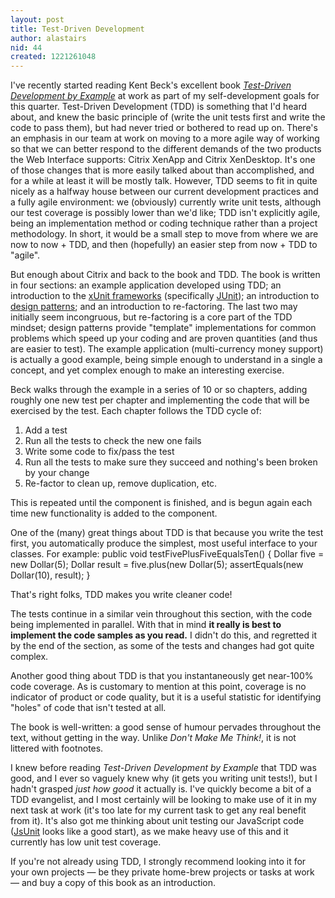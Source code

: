 ```yaml
---
layout: post
title: Test-Driven Development
author: alastairs
nid: 44
created: 1221261048
---
```

I've recently started reading Kent Beck's excellent book <a href="http://www.amazon.co.uk/Test-Driven-Development-Addison-Wesley-signature/dp/0321146530/ref=sr_1_1?ie=UTF8&s=books&qid=1221258043&sr=1-1" title="Test-Driven Development by Example on Amazon.co.uk"><i>Test-Driven Development by Example</i></a> at work as part of my self-development goals for this quarter.  Test-Driven Development (TDD) is something that I'd heard about, and knew the basic principle of (write the unit tests first and write the code to pass them), but had never tried or bothered to read up on.  There's an emphasis in our team at work on moving to a more agile way of working so that we can better respond to the different demands of the two products the Web Interface supports: Citrix XenApp and Citrix XenDesktop.  It's one of those changes that is more easily talked about than accomplished, and for a while at least it will be mostly talk.  However, TDD seems to fit in quite nicely as a halfway house between our current development practices and a fully agile environment: we (obviously) currently write unit tests, although our test coverage is possibly lower than we'd like; TDD isn't explicitly agile, being an implementation method or coding technique rather than a project methodology.  In short, it would be a small step to move from where we are now to now + TDD, and then (hopefully) an easier step from now + TDD to "agile".  

But enough about Citrix and back to the book and TDD.  The book is written in four sections: an example application developed using TDD; an introduction to the <a href="http://en.wikipedia.org/wiki/XUnit" title="Wikipedia article on the xUnit frameworks">xUnit frameworks</a> (specifically <a href="http://www.junit.org/" title="JUnit homepage">JUnit</a>); an introduction to <a href="http://www.alastairsmith.me.uk/category/coding/design-patterns" title="My Design Patterns' series">design patterns</a>; and an introduction to re-factoring.  The last two may initially seem incongruous, but re-factoring is a core part of the TDD mindset; design patterns provide "template" implementations for common problems which speed up your coding and are proven quantities (and thus are easier to test).  The example application (multi-currency money support) is actually a good example, being simple enough to understand in a single a concept, and yet complex enough to make an interesting exercise.    

Beck walks through the example in a series of 10 or so chapters, adding roughly one new test per chapter and implementing the code that will be exercised by the test.  Each chapter follows the TDD cycle of:
<ol>
<li>Add a test</li>
<li>Run all the tests to check the new one fails</li>
<li>Write some code to fix/pass the test</li>
<li>Run all the tests to make sure they succeed and nothing's been broken by your change</li>
<li>Re-factor to clean up, remove duplication, etc.</li>
</ol>

This is repeated until the component is finished, and is begun again each time new functionality is added to the component.  

One of the (many) great things about TDD is that because you write the test first, you automatically produce the simplest, most useful interface to your classes.  For example:
<blockcode lang="java">
public void testFivePlusFiveEqualsTen() {
    Dollar five = new Dollar(5);
    Dollar result = five.plus(new Dollar(5);
    assertEquals(new Dollar(10), result);
}
</blockcode>

That's right folks, TDD makes you write cleaner code!

The tests continue in a similar vein throughout this section, with the code being implemented in parallel.  With that in mind <strong>it really is best to implement the code samples as you read.</strong>  I didn't do this, and regretted it by the end of the section, as some of the tests and changes had got quite complex.  

Another good thing about TDD is that you instantaneously get near-100% code coverage.  As is customary to mention at this point, coverage is no indicator of product or code quality, but it is a useful statistic for identifying "holes" of code that isn't tested at all.  

The book is well-written: a good sense of humour pervades throughout the text, without getting in the way.  Unlike <i>Don't Make Me Think!</i>, it is not littered with footnotes.  

I knew before reading <i>Test-Driven Development by Example</i> that TDD was good, and I ever so vaguely knew why (it gets you writing unit tests!), but I hadn't grasped <em>just how good</em> it actually is.  I've quickly become a bit of a TDD evangelist, and I most certainly will be looking to make use of it in my next task at work (it's too late for my current task to get any real benefit from it).  It's also got me thinking about unit testing our JavaScript code (<a href="http://www.jsunit.net/" title="JsUnit homepage">JsUnit</a> looks like a good start), as we make heavy use of this and it currently has low unit test coverage.  

If you're not already using TDD, I strongly recommend looking into it for your own projects &mdash; be they private home-brew projects or tasks at work &mdash; and buy a copy of this book as an introduction.  
